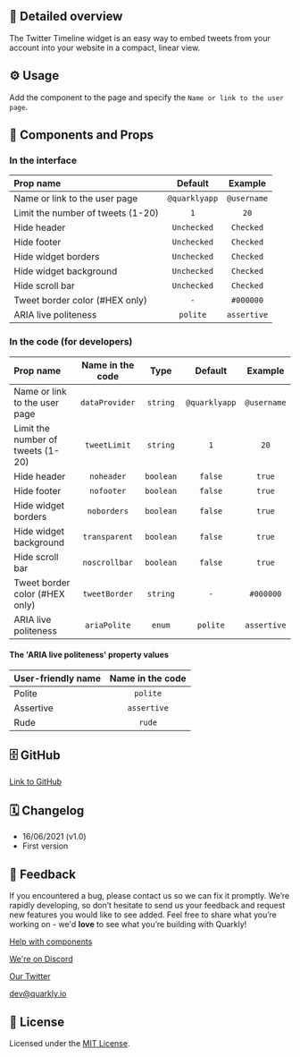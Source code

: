 ## 📖 Detailed overview

The Twitter Timeline widget is an easy way to embed tweets from your account into your website in a compact, linear view.

## ⚙️ Usage

Add the component to the page and specify the `Name or link to the user page`.

## 🧩 Components and Props

### In the interface

| Prop name                         |    Default    |   Example   |
| :-------------------------------- | :-----------: | :---------: |
| Name or link to the user page     | `@quarklyapp` | `@username` |
| Limit the number of tweets (1-20) |      `1`      |    `20`     |
| Hide header                       |  `Unchecked`  |  `Checked`  |
| Hide footer                       |  `Unchecked`  |  `Checked`  |
| Hide widget borders               |  `Unchecked`  |  `Checked`  |
| Hide widget background            |  `Unchecked`  |  `Checked`  |
| Hide scroll bar                   |  `Unchecked`  |  `Checked`  |
| Tweet border color (#HEX only)    |      `-`      |  `#000000`  |
| ARIA live politeness              |   `polite`    | `assertive` |

### In the code (for developers)

| Prop name                         | Name in the code |   Type    |    Default    |   Example   |
| :-------------------------------- | :--------------: | :-------: | :-----------: | :---------: |
| Name or link to the user page     |  `dataProvider`  | `string`  | `@quarklyapp` | `@username` |
| Limit the number of tweets (1-20) |   `tweetLimit`   | `string`  |      `1`      |    `20`     |
| Hide header                       |    `noheader`    | `boolean` |    `false`    |   `true`    |
| Hide footer                       |    `nofooter`    | `boolean` |    `false`    |   `true`    |
| Hide widget borders               |   `noborders`    | `boolean` |    `false`    |   `true`    |
| Hide widget background            |  `transparent`   | `boolean` |    `false`    |   `true`    |
| Hide scroll bar                   |  `noscrollbar`   | `boolean` |    `false`    |   `true`    |
| Tweet border color (#HEX only)    |  `tweetBorder`   | `string`  |      `-`      |  `#000000`  |
| ARIA live politeness              |   `ariaPolite`   |  `enum`   |   `polite`    | `assertive` |

#### The 'ARIA live politeness' property values

| User-friendly name | Name in the code |
| :----------------- | :--------------: |
| Polite             |     `polite`     |
| Assertive          |   `assertive`    |
| Rude               |      `rude`      |

## 🗄 GitHub

[Link to GitHub](https://github.com/quarkly/community-kit/tree/master/src/TwitterFeed)

## 🗓 Changelog

-   16/06/2021 (v1.0)
-   First version

## 📮 Feedback

If you encountered a bug, please contact us so we can fix it promptly. We’re rapidly developing, so don’t hesitate to send us your feedback and request new features you would like to see added. Feel free to share what you’re working on - we'd **love** to see what you’re building with Quarkly!

[Help with components](https://community.quarkly.io/c/requests/11)

[We're on Discord](https://discord.gg/SuF9vCMJGW)

[Our Twitter](https://twitter.com/quarklyapp)

[dev@quarkly.io](mailto:dev@quarkly.io)

## 📝 License

Licensed under the [MIT License](./LICENSE).
